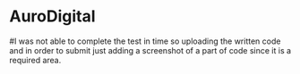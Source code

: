 # AuroDigital
#I was not able to complete the test in time so uploading the written code and in order to submit just adding a screenshot of a part of code since it is a required area.
